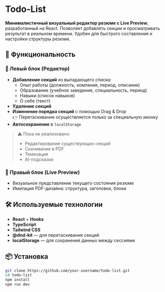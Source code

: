 # Todo-List

**Минималистичный визуальный редактор резюме с Live Preview**, разработанный на React. Позволяет добавлять секции и просматривать результат в реальном времени. Удобен для быстрого составления и настройки структуры резюме.

## 🚀 Функциональность

### 📝 Левый блок (Редактор)
- **Добавление секций** из выпадающего списка:
  - Опыт работы (должность, компания, период, описание)
  - Образование (учебное заведение, специальность, период)
  - Навыки (список навыков)
  - О себе (текст)
- **Удаление секций**
- **Изменение порядка секций** с помощью Drag & Drop  
  👉 Перетаскивание осуществляется только за специальную иконку
- **Автосохранение** в `localStorage`

> ⚠️ Пока не реализовано:
> - Редактирование существующих секций
> - Скачивание в PDF
> - Темизация
> - AI-подсказки

### 📄 Правый блок (Live Preview)
- Визуальное представление текущего состояния резюме
- Имитация PDF-дизайна: структура, заголовки, блоки

## 🛠 Используемые технологии

- **React** + **Hooks**
- **TypeScript**
- **Tailwind CSS**
- **@dnd-kit** — для перетаскивания секций
- **localStorage** — для сохранения данных между сессиями

## 📦 Установка

```bash
git clone https://github.com/your-username/todo-list.git
cd todo-list
npm install
npm run dev
